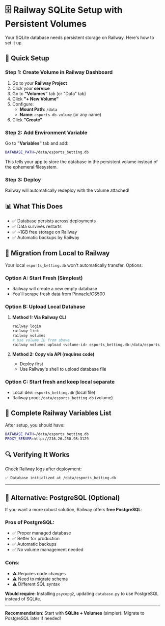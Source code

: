 # 🗄️ Railway SQLite Setup with Persistent Volumes

Your SQLite database needs persistent storage on Railway. Here's how to set it up.

## 🚀 Quick Setup

### Step 1: Create Volume in Railway Dashboard

1. Go to your **Railway Project**
2. Click your **service**
3. Go to **"Volumes"** tab (or "Data" tab)
4. Click **"+ New Volume"**
5. Configure:
   - **Mount Path**: `/data`
   - **Name**: `esports-db-volume` (or any name)
6. Click **"Create"**

### Step 2: Add Environment Variable

Go to **"Variables"** tab and add:

```bash
DATABASE_PATH=/data/esports_betting.db
```

This tells your app to store the database in the persistent volume instead of the ephemeral filesystem.

### Step 3: Deploy

Railway will automatically redeploy with the volume attached!

## 📊 What This Does

- ✅ Database persists across deployments
- ✅ Data survives restarts
- ✅ ~1GB free storage on Railway
- ✅ Automatic backups by Railway

## 🔄 Migration from Local to Railway

Your local `esports_betting.db` won't automatically transfer. Options:

### Option A: Start Fresh (Simplest)

- Railway will create a new empty database
- You'll scrape fresh data from Pinnacle/CS500

### Option B: Upload Local Database

1. **Method 1: Via Railway CLI**

   ```bash
   railway login
   railway link
   railway volumes
   # Use volume ID from above
   railway volumes upload <volume-id> esports_betting.db:/data/esports_betting.db
   ```

2. **Method 2: Copy via API (requires code)**
   - Deploy first
   - Use Railway's shell to upload database file

### Option C: Start fresh and keep local separate

- Local dev: `esports_betting.db` (local file)
- Railway prod: `/data/esports_betting.db` (volume)

## 🎯 Complete Railway Variables List

After setup, you should have:

```bash
DATABASE_PATH=/data/esports_betting.db
PROXY_SERVER=http://216.26.250.98:3129
```

## 🔍 Verifying It Works

Check Railway logs after deployment:

```
✅ Database initialized at /data/esports_betting.db
```

---

## 🐘 Alternative: PostgreSQL (Optional)

If you want a more robust solution, Railway offers **free PostgreSQL**:

### Pros of PostgreSQL:

- ✅ Proper managed database
- ✅ Better for production
- ✅ Automatic backups
- ✅ No volume management needed

### Cons:

- ⚠️ Requires code changes
- ⚠️ Need to migrate schema
- ⚠️ Different SQL syntax

**Would require**: Installing `psycopg2`, updating `database.py` to use PostgreSQL instead of SQLite.

---

**Recommendation**: Start with **SQLite + Volumes** (simpler). Migrate to PostgreSQL later if needed!
